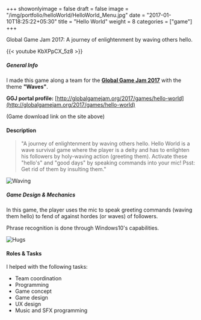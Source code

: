 +++
showonlyimage = false
draft = false
image = "/img/portfolio/helloWorld/HelloWorld_Menu.jpg"
date = "2017-01-10T18:25:22+05:30"
title = "Hello World"
weight = 8
categories = ["game"]
+++

Global Game Jam 2017: A journey of enlightenment by waving others hello.

<!--more-->

{{< youtube KbXPpCX_5z8 >}}

##### General Info

I made this game along a team for the **[Global Game Jam 2017](http://globalgamejam.org/)** with the theme **"Waves"**.

**GGJ portal profile:**
[http://globalgamejam.org/2017/games/hello-world](http://globalgamejam.org/2017/games/hello-world)

(Game download link on the site above)

#### Description

> "A journey of enlightenment by waving others hello. Hello World is a wave survival game where the player is a deity and has to enlighten his followers by holy-waving action (greeting them). Activate these "hello's" and "good days" by speaking commands into your mic! Psst: Get rid of them by insulting them."

![Waving][1]

##### Game Design & Mechanics

In this game, the player uses the mic to speak greeting commands (waving them hello) to fend of against hordes (or waves) of followers.

Phrase recognition is done through Windows10's capabilities.

![Hugs][2]

#### Roles & Tasks

I helped with the following tasks:

* Team coordination
* Programming
* Game concept
* Game design
* UX design
* Music and SFX programming



[1]: /img/portfolio/helloWorld/HelloWorld_Game.jpg#center-resize "Waving others is good!"
[2]: /img/portfolio/helloWorld/HelloWorld_Game2.jpg#center-resize "If you don't wave them they'll hug you!"

